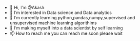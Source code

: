 - 👋 Hi, I’m @Akash
- 👀 I’m interested in Data science and Data analytics
- 🌱 I’m currently learning python,pandas,numpy,supervised and unsupervised machine learning algorithims
- 💞️ I’m making myself into a data scientist by self learning
- 📫 How to reach me  you can reach me soon please wait

<!---
Akash-2000/Akash-2000 is a ✨ special ✨ repository because its `README.md` (this file) appears on your GitHub profile.
You can click the Preview link to take a look at your changes.
--->
